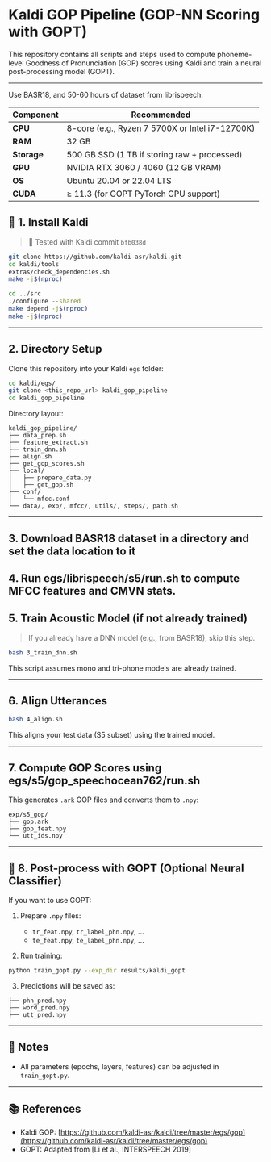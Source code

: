 # Kaldi GOP Pipeline (GOP-NN Scoring with GOPT)

This repository contains all scripts and steps used to compute phoneme-level Goodness of Pronunciation (GOP) scores using Kaldi and train a neural post-processing model (GOPT).

---
Use BASR18, and 50-60 hours of dataset from librispeech.

| Component   | Recommended                                     |
| ----------- | ----------------------------------------------- |
| **CPU**     | 8-core (e.g., Ryzen 7 5700X or Intel i7-12700K) |
| **RAM**     | 32 GB                                           |
| **Storage** | 500 GB SSD (1 TB if storing raw + processed)    |
| **GPU**     | NVIDIA RTX 3060 / 4060 (12 GB VRAM)             |
| **OS**      | Ubuntu 20.04 or 22.04 LTS                       |
| **CUDA**    | ≥ 11.3 (for GOPT PyTorch GPU support)           |



## 🔧 1. Install Kaldi

> 📍 Tested with Kaldi commit `bfb038d`

```bash
git clone https://github.com/kaldi-asr/kaldi.git
cd kaldi/tools
extras/check_dependencies.sh
make -j$(nproc)

cd ../src
./configure --shared
make depend -j$(nproc)
make -j$(nproc)
````

---

## 2. Directory Setup

Clone this repository into your Kaldi `egs` folder:

```bash
cd kaldi/egs/
git clone <this_repo_url> kaldi_gop_pipeline
cd kaldi_gop_pipeline
```

Directory layout:

```
kaldi_gop_pipeline/
├── data_prep.sh
├── feature_extract.sh
├── train_dnn.sh
├── align.sh
├── get_gop_scores.sh
├── local/
│   ├── prepare_data.py
│   ├── get_gop.sh
├── conf/
│   └── mfcc.conf
└── data/, exp/, mfcc/, utils/, steps/, path.sh
```

---

## 3. Download BASR18 dataset in a directory and set the data location to it

## 4. Run egs/librispeech/s5/run.sh to compute MFCC features and CMVN stats.

## 5. Train Acoustic Model (if not already trained)

> If you already have a DNN model (e.g., from BASR18), skip this step.

```bash
bash 3_train_dnn.sh
```

This script assumes mono and tri-phone models are already trained.

---

## 6. Align Utterances

```bash
bash 4_align.sh
```

This aligns your test data (S5 subset) using the trained model.

---

## 7. Compute GOP Scores using egs/s5/gop_speechocean762/run.sh

This generates `.ark` GOP files and converts them to `.npy`:

```
exp/s5_gop/
├── gop.ark
├── gop_feat.npy
└── utt_ids.npy
```

---

## 🤖 8. Post-process with GOPT (Optional Neural Classifier)

If you want to use GOPT:

1. Prepare `.npy` files:

   * `tr_feat.npy`, `tr_label_phn.npy`, ...
   * `te_feat.npy`, `te_label_phn.npy`, ...

2. Run training:

```bash
python train_gopt.py --exp_dir results/kaldi_gopt
```

3. Predictions will be saved as:

```
├── phn_pred.npy
├── word_pred.npy
├── utt_pred.npy
```

---

## 🧾 Notes

* All parameters (epochs, layers, features) can be adjusted in `train_gopt.py`.

---

## 📚 References

* Kaldi GOP: [https://github.com/kaldi-asr/kaldi/tree/master/egs/gop](https://github.com/kaldi-asr/kaldi/tree/master/egs/gop)
* GOPT: Adapted from \[Li et al., INTERSPEECH 2019]

